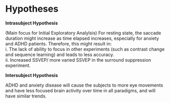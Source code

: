 # Hypotheses

**Intrasubject Hypothesis**

(Main focus for Initial Exploratory Analylsis) For resting state, the saccade duration might increase as time elapsed increases, especially for anxiety and ADHD patients. Therefore, this might result in:  
		i. The lack of ability to focus in other experiments (such as contrast change and sequence learning) and leads to less accuracy.  
		ii. Increased SSVEP/ more varied SSVEP in the surround suppression experiment.

**Intersubject Hypothesis**

ADHD and anxiety disease will cause the subjects to more eye movements and have less focused brain activity over time in all paradigms, and will have similar trends.
